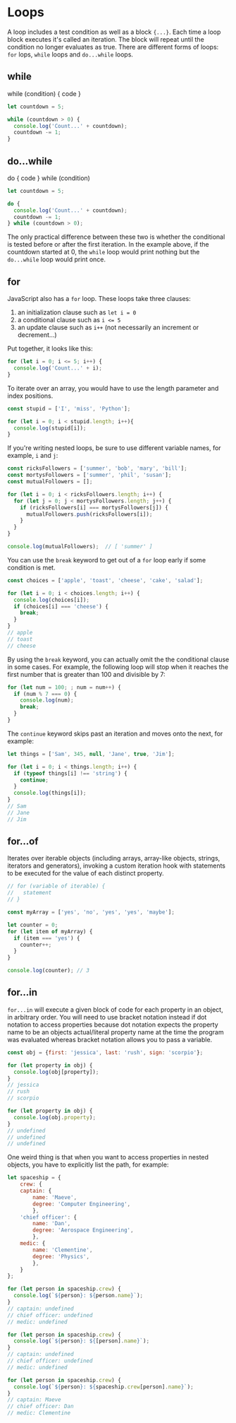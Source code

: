 # Loops

A loop includes a test condition as well as a block `{...}`. Each time a loop block executes it's called an iteration. The block will repeat until the condition no longer evaluates as true. There are different forms of loops: `for` lops, `while` loops and `do...while` loops.


## while

while (condition) { code }

```javascript
let countdown = 5;

while (countdown > 0) {
  console.log('Count...' + countdown);
  countdown -= 1;
}
```

## do...while

do { code } while (condition)

```javascript
let countdown = 5;

do {
  console.log('Count...' + countdown);
  countdown -= 1;
} while (countdown > 0);
```

The only practical difference between these two is whether the conditional is tested before or after the first iteration. In the example above, if the countdown started at 0, the `while` loop would print nothing but the `do...while` loop would print once.

## for

JavaScript also has a `for` loop. These loops take three clauses:

1. an initialization clause such as `let i = 0`
2. a conditional clause such as `i <= 5`
3. an update clause such as `i++` (not necessarily an increment or decrement...)

Put together, it looks like this:
```javascript
for (let i = 0; i <= 5; i++) {
  console.log('Count...' + i);
}
```

To iterate over an array, you would have to use the length parameter and index positions.

```javascript
const stupid = ['I', 'miss', 'Python'];

for (let i = 0; i < stupid.length; i++){
  console.log(stupid[i]);
}
```

If you're writing nested loops, be sure to use different variable names, for example, `i` and `j`:

```javascript  
const ricksFollowers = ['summer', 'bob', 'mary', 'bill'];
const mortysFollowers = ['summer', 'phil', 'susan'];
const mutualFollowers = [];

for (let i = 0; i < ricksFollowers.length; i++) {
  for (let j = 0; j < mortysFollowers.length; j++) {
    if (ricksFollowers[i] === mortysFollowers[j]) {
      mutualFollowers.push(ricksFollowers[i]);
    }
  }
}

console.log(mutualFollowers);  // [ 'summer' ]
```

You can use the `break` keyword to get out of a `for` loop early if some condition is met.

```javascript
const choices = ['apple', 'toast', 'cheese', 'cake', 'salad'];

for (let i = 0; i < choices.length; i++) {
  console.log(choices[i]);
  if (choices[i] === 'cheese') {
    break;
  }
}
// apple
// toast
// cheese
```

By using the `break` keyword, you can actually omit the the conditional clause in some cases. For example, the following loop will stop when it reaches the first number that is greater than 100 and divisible by 7:

```Javascript
for (let num = 100; ; num = num++) {
  if (num % 7 === 0) {
    console.log(num);
    break;
  }
}
```

The `continue` keyword skips past an iteration and moves onto the next, for example:

```javascript
let things = ['Sam', 345, null, 'Jane', true, 'Jim'];

for (let i = 0; i < things.length; i++) {
  if (typeof things[i] !== 'string') {
    continue;
  }
  console.log(things[i]);
}
// Sam
// Jane
// Jim
```


## for...of

Iterates over iterable objects (including arrays, array-like objects, strings, iterators and generators), invoking a custom iteration hook with statements to be executed for the value of each distinct property.

```javascript
// for (variable of iterable) {
//   statement
// }

const myArray = ['yes', 'no', 'yes', 'yes', 'maybe'];

let counter = 0;
for (let item of myArray) {
  if (item === 'yes') {
    counter++;
  }
}

console.log(counter); // 3
```


## for...in

`for...in` will execute a given block of code for each property in an object, in arbitrary order. You will need to use bracket notation instead if dot notation to access properties because dot notation expects the property name to be an objects actual/literal property name at the time the program was evaluated whereas bracket notation allows you to pass a variable.

```javascript
const obj = {first: 'jessica', last: 'rush', sign: 'scorpio'};

for (let property in obj) {
  console.log(obj[property]);
}
// jessica
// rush
// scorpio

for (let property in obj) {
  console.log(obj.property);
}
// undefined
// undefined
// undefined
```

One weird thing is that when you want to access properties in nested objects, you have to explicitly list the path, for example:

```javascript
let spaceship = {
    crew: {
    captain: {
        name: 'Maeve',
        degree: 'Computer Engineering',
        },
    'chief officer': {
        name: 'Dan',
        degree: 'Aerospace Engineering',
        },
    medic: {
        name: 'Clementine',
        degree: 'Physics',
        },
    }
};

for (let person in spaceship.crew) {
  console.log(`${person}: ${person.name}`);
}
// captain: undefined
// chief officer: undefined
// medic: undefined

for (let person in spaceship.crew) {
  console.log(`${person}: ${[person].name}`);
}
// captain: undefined
// chief officer: undefined
// medic: undefined

for (let person in spaceship.crew) {
  console.log(`${person}: ${spaceship.crew[person].name}`);
}
// captain: Maeve
// chief officer: Dan
// medic: Clementine
```
